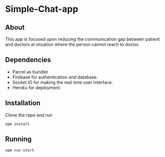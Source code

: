 # Simple-Chat-app

## About

This app is focused upon reducing the communication gap between patient and doctors at situation where the person cannot reach to doctor.

## Dependencies
- Parcel as bundler
- Firebase for authentication and database.
- Socket IO for making the real time user interface.
- Heroku for deployment.

## Installation 

Clone the repo and run 
```
npm install
```

## Running 
```
npm run start
```
